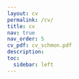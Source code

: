 ```yaml
---
layout: cv
permalink: /cv/
title: cv
nav: true
nav_order: 5
cv_pdf: cv_schmon.pdf
description:
toc:
  sidebar: left
---
```

